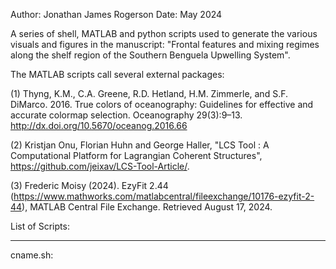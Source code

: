 Author: Jonathan James Rogerson
Date:   May 2024

A series of shell, MATLAB and python scripts used to generate the various visuals and figures in the manuscript: 
"Frontal features and mixing regimes along the shelf region of the Southern Benguela Upwelling System".

The MATLAB scripts call several external packages:

(1) Thyng, K.M., C.A. Greene, R.D. Hetland, H.M. Zimmerle, and S.F. DiMarco. 2016. True colors of oceanography: 
    Guidelines for effective and accurate colormap selection. Oceanography 29(3):9–13. <http://dx.doi.org/10.5670/oceanog.2016.66>

(2) Kristjan Onu, Florian Huhn and George Haller, "LCS Tool : A Computational Platform for Lagrangian Coherent Structures",
    <https://github.com/jeixav/LCS-Tool-Article/>.

(3) Frederic Moisy (2024). EzyFit 2.44 (<https://www.mathworks.com/matlabcentral/fileexchange/10176-ezyfit-2-44>),
    MATLAB Central File Exchange. Retrieved August 17, 2024. 

List of Scripts:
_____________________________________________________________________________________________________________________

cname.sh:  








